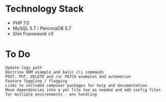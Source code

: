 
# Technology Stack
* PHP 7.0
* MySQL 5.7 / PerconaDB 5.7
* Slim Framework v3

# To Do

```
Update logs path
Doctrine ORM example and basic cli commands
POST, PUT, DELETE and /or PATCH examples and automation
Feature Toggling / flagging
Links to included composer packages for help and documentation
Move dependencies into a yml file too as needed and add config files for multiple environments - env handling
```
